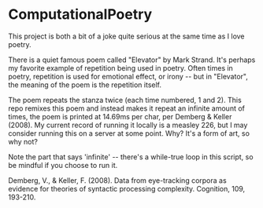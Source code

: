 # ComputationalPoetry

This project is both a bit of a joke quite serious at the same time as I love poetry. 

There is a quiet famous poem called "Elevator" by Mark Strand. It's perhaps my favorite example of repetition being used in poetry. Often times in poetry, repetition is used for emotional effect, or irony -- but in "Elevator", the meaning of the poem is the repetition itself.

The poem repeats the stanza twice (each time numbered, 1 and 2). This repo remixes this poem and instead makes it repeat an infinite amount of times, the poem is printed at 14.69ms per char, per Demberg & Keller (2008). My current record of running it locally is a measley 226, but I may consider running this on a server at some point. Why? It's a form of art, so why not? 

Note the part that says 'infinite' -- there's a while-true loop in this script, so be mindful if you choose to run it.

Demberg, V., & Keller, F. (2008). Data from eye-tracking corpora as evidence for theories of syntactic processing complexity. Cognition, 109, 193-210.
